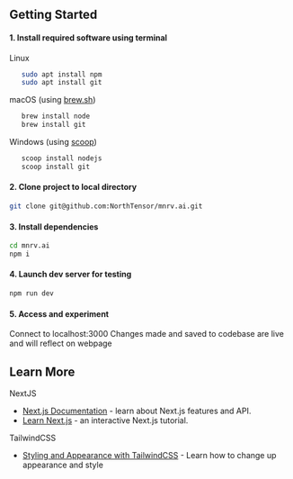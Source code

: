 ## Getting Started

#### 1. Install required software using terminal
Linux 
```bash
   sudo apt install npm
   sudo apt install git
```
      
macOS (using [brew.sh](https://brew.sh/))
```bash
   brew install node
   brew install git
```
     
Windows (using [scoop](https://scoop.sh/))
```bash
   scoop install nodejs
   scoop install git
```
  
#### 2. Clone project to local directory
   ```bash
   git clone git@github.com:NorthTensor/mnrv.ai.git
   ```
   
#### 3. Install dependencies
   ```bash
   cd mnrv.ai
   npm i
   ```

#### 4. Launch dev server for testing
   ```bash
   npm run dev
   ```
   
#### 5. Access and experiment
   Connect to localhost:3000
   Changes made and saved to codebase are live and will reflect on webpage

## Learn More

NextJS
- [Next.js Documentation](https://nextjs.org/docs) - learn about Next.js features and API.
- [Learn Next.js](https://nextjs.org/learn) - an interactive Next.js tutorial.

TailwindCSS
- [Styling and Appearance with TailwindCSS](https://tailwindcss.com/) - Learn how to change up appearance and style
